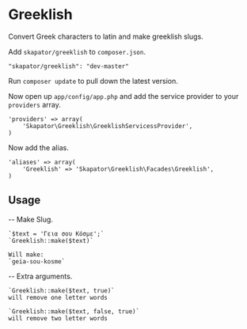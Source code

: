 # Greeklish

Convert Greek characters to latin and make greeklish slugs.

Add `skapator/greeklish` to `composer.json`.

    "skapator/greeklish": "dev-master"

Run `composer update` to pull down the latest version.

Now open up `app/config/app.php` and add the service provider to your `providers` array.

    'providers' => array(
        'Skapator\Greeklish\GreeklishServicessProvider',
    )

Now add the alias.

    'aliases' => array(
        'Greeklish' => 'Skapator\Greeklish\Facades\Greeklish',
    )


## Usage

-- Make Slug.

    `$text = 'Γεια σου Κόσμε';`
    `Greeklish::make($text)`

    Will make:
    `geia-sou-kosme`


-- Extra arguments.

    `Greeklish::make($text, true)`
    will remove one letter words

    `Greeklish::make($text, false, true)`
    will remove two letter words